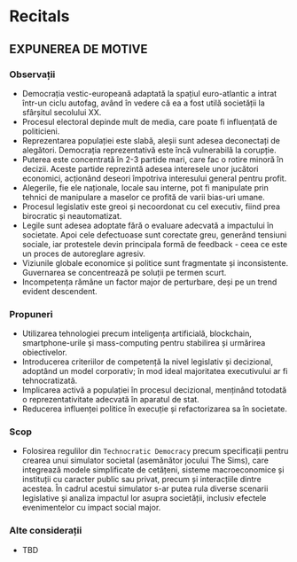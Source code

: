 # Recitals

## EXPUNEREA DE MOTIVE

### Observații

* Democrația vestic-europeană adaptată la spațiul euro-atlantic a intrat într-un ciclu autofag, având în vedere că ea a fost utilă societății la sfârșitul secolului XX.
* Procesul electoral depinde mult de media, care poate fi influențată de politicieni.
* Reprezentarea populației este slabă, aleșii sunt adesea deconectați de alegători. Democrația reprezentativă este încă vulnerabilă la corupție.
* Puterea este concentrată în 2-3 partide mari, care fac o rotire minoră în decizii. Aceste partide reprezintă adesea interesele unor jucători economici, acționând deseori împotriva interesului general pentru profit.
* Alegerile, fie ele naționale, locale sau interne, pot fi manipulate prin tehnici de manipulare a maselor ce profită de varii bias-uri umane.
* Procesul legislativ este greoi și necoordonat cu cel executiv, fiind prea birocratic și neautomatizat.
* Legile sunt adesea adoptate fără o evaluare adecvată a impactului în societate. Apoi cele defectuoase sunt corectate greu, generând tensiuni sociale, iar protestele devin principala formă de feedback - ceea ce este un proces de autoreglare agresiv.
* Viziunile globale economice și politice sunt fragmentate și inconsistente. Guvernarea se concentrează pe soluții pe termen scurt.
* Incompetența rămâne un factor major de perturbare, deși pe un trend evident descendent.

### Propuneri

* Utilizarea tehnologiei precum inteligența artificială, blockchain, smartphone-urile și mass-computing pentru stabilirea și urmărirea obiectivelor.
* Introducerea criteriilor de competență la nivel legislativ și decizional, adoptând un model corporativ; în mod ideal majoritatea executivului ar fi tehnocratizată.
* Implicarea activă a populației în procesul decizional, menținând totodată o reprezentativitate adecvată în aparatul de stat.
* Reducerea influenței politice în execuție și refactorizarea sa în societate.

### Scop 

* Folosirea regulilor din `Technocratic Democracy` precum specificații pentru crearea unui simulator societal (asemănător jocului The Sims), care integrează modele simplificate de cetățeni, sisteme macroeconomice și instituții cu caracter public sau privat, precum și interacțiile dintre acestea. În cadrul acestui simulator s-ar putea rula diverse scenarii legislative și analiza impactul lor asupra societății, inclusiv efectele evenimentelor cu impact social major.

### Alte considerații

* TBD
